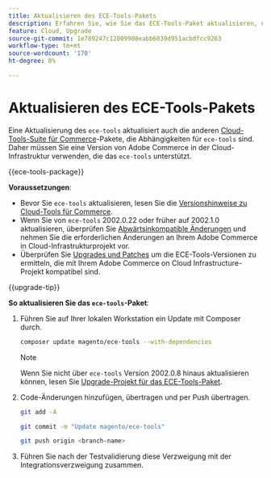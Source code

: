 ```yaml
---
title: Aktualisieren des ECE-Tools-Pakets
description: Erfahren Sie, wie Sie das ECE-Tools-Paket aktualisieren, um die neuesten Fehlerbehebungen und Funktionen für Adobe Commerce in der Cloud-Infrastruktur nutzen zu können.
feature: Cloud, Upgrade
source-git-commit: 1e789247c12009908eabb6039d951acbdfcc9263
workflow-type: tm+mt
source-wordcount: '170'
ht-degree: 0%

---
```


# Aktualisieren des ECE-Tools-Pakets

Eine Aktualisierung des `ece-tools` aktualisiert auch die anderen [Cloud-Tools-Suite für Commerce](../release-notes/cloud-tools-suite.md)-Pakete, die Abhängigkeiten für `ece-tools` sind. Daher müssen Sie eine Version von Adobe Commerce in der Cloud-Infrastruktur verwenden, die das `ece-tools` unterstützt.

{{ece-tools-package}}

**Voraussetzungen**:

- Bevor Sie `ece-tools` aktualisieren, lesen Sie die [Versionshinweise zu Cloud-Tools für Commerce](../release-notes/cloud-tools-suite.md).
- Wenn Sie von `ece-tools` 2002.0.22 oder früher auf 2002.1.0 aktualisieren, überprüfen Sie [Abwärtsinkompatible Änderungen](../release-notes/backward-incompatible-changes.md) und nehmen Sie die erforderlichen Änderungen an Ihrem Adobe Commerce in Cloud-Infrastrukturprojekt vor.
- Überprüfen Sie [Upgrades und Patches](../development/commerce-version.md#upgrade-from-older-versions) um die ECE-Tools-Versionen zu ermitteln, die mit Ihrem Adobe Commerce on Cloud Infrastructure-Projekt kompatibel sind.

{{upgrade-tip}}

**So aktualisieren Sie das `ece-tools`-Paket**:

1. Führen Sie auf Ihrer lokalen Workstation ein Update mit Composer durch.

   ```bash
   composer update magento/ece-tools --with-dependencies
   ```

   >[!NOTE]
   >
   >Wenn Sie nicht über `ece-tools` Version 2002.0.8 hinaus aktualisieren können, lesen Sie [Upgrade-Projekt für das ECE-Tools-Paket](install-package.md).

1. Code-Änderungen hinzufügen, übertragen und per Push übertragen.

   ```bash
   git add -A
   ```

   ```bash
   git commit -m "Update magento/ece-tools"
   ```

   ```bash
   git push origin <branch-name>
   ```

1. Führen Sie nach der Testvalidierung diese Verzweigung mit der Integrationsverzweigung zusammen.
